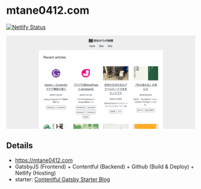 # mtane0412.com
[![Netlify Status](https://api.netlify.com/api/v1/badges/9cc53a59-0deb-4f54-9887-0432f33fbd16/deploy-status)](https://app.netlify.com/sites/mtane0412/deploys)

![screenshot](screenshot.png)

## Details

- https://mtane0412.com
- GatsbyJS (Frontend) + Contentful (Backend) + Github (Build & Deploy) + Netlify (Hosting)
- starter: [Contentful Gatsby Starter Blog
](https://github.com/contentful/starter-gatsby-blog)